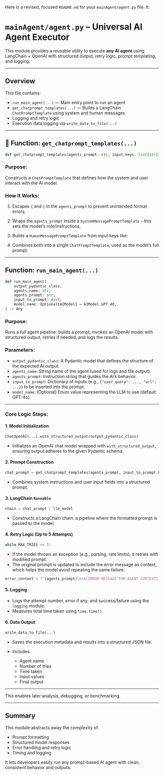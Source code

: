 Here is a revised, focused `README.md` for your `mainAgent/agent.py` file. It:
# `mainAgent/agent.py` – Universal AI Agent Executor

This module provides a reusable utility to execute **any AI agent** using LangChain + OpenAI with structured output, retry logic, prompt templating, and logging.

---

## Overview

This file contains:

* `run_main_agent(...)` — Main entry point to run an agent
* `get_chatprompt_templates(...)` — Builds a LangChain `ChatPromptTemplate` using system and human messages
* Logging and retry logic
* Execution data logging via `write_data_to_file(...)`

---

## 🔧 Function: `get_chatprompt_templates(...)`

```python
def get_chatprompt_templates(agents_prompt: str, input_keys: list[str]) -> ChatPromptTemplate
```

### Purpose:

Constructs a `ChatPromptTemplate` that defines how the system and user interact with the AI model.

### How It Works:

1. Escapes `{` and `}` in the `agents_prompt` to prevent unintended format errors.
2. Wraps the `agents_prompt` inside a `SystemMessagePromptTemplate` – this sets the model's role/instructions.
3. Builds a `HumanMessagePromptTemplate` from input keys like:

4. Combines both into a single `ChatPromptTemplate`, used as the model’s full prompt.

---

## Function: `run_main_agent(...)`

```python
def run_main_agent(
    output_pydantic_class,
    agents_name: str,
    agents_prompt: str,
    input_to_prompt: dict,
    model_name: Optional[AIModel] = AIModel.GPT_4O,
) -> Any
```

### Purpose:

Runs a full agent pipeline: builds a prompt, invokes an OpenAI model with structured output, retries if needed, and logs the results.

### Parameters:

* `output_pydantic_class`: A Pydantic model that defines the structure of the expected AI output.
* `agents_name`: String name of the agent (used for logs and file output).
* `agents_prompt`: Instruction string that guides the AI’s behavior.
* `input_to_prompt`: Dictionary of inputs (e.g., `{"user_query": ..., "url": ...}`) to be inserted into the prompt.
* `model_name`: (Optional) Enum value representing the LLM to use (default: GPT-4o).

---

### Core Logic Steps:

#### 1. **Model Initialization**

```python
ChatOpenAI(...).with_structured_output(output_pydantic_class)
```

* Initializes an OpenAI chat model wrapped with `with_structured_output`, ensuring output adheres to the given Pydantic schema.

#### 2. **Prompt Construction**

```python
chat_prompt = get_chatprompt_templates(agents_prompt, input_to_prompt.keys())
```

* Combines system instructions and user input fields into a structured prompt.

#### 3. **LangChain `Runnable`**

```python
chain = chat_prompt | llm_model
```

* Constructs a LangChain chain: a pipeline where the formatted prompt is passed to the model.

#### 4. **Retry Logic (Up to 5 Attempts)**

```python
while MAX_TRIES <= 5:
```

* If the model throws an exception (e.g., parsing, rate limits), it retries with modified prompt.
* The original prompt is updated to include the error message as context, which helps the model avoid repeating the same failure.

```python
error_context = f"{agents_prompt}\n\n[ERROR MESSAGE FOR AGENT CONTEXT]: {str(e)}"
```

#### 5. **Logging**

* Logs the attempt number, error if any, and success/failure using the `logging` module.
* Measures total time taken using `time.time()`.

#### 6. **Data Output**

```python
write_data_to_file(...)
```

* Saves the execution metadata and results into a structured JSON file.
* Includes:

  * Agent name
  * Number of tries
  * Time taken
  * Input values
  * Final output

---

This enables later analysis, debugging, or benchmarking.

---

## Summary

This module abstracts away the complexity of:

* Prompt formatting
* Structured model responses
* Error handling and retry logic
* Timing and logging

It lets developers easily run any prompt-based AI agent with clean, consistent behavior and outputs.